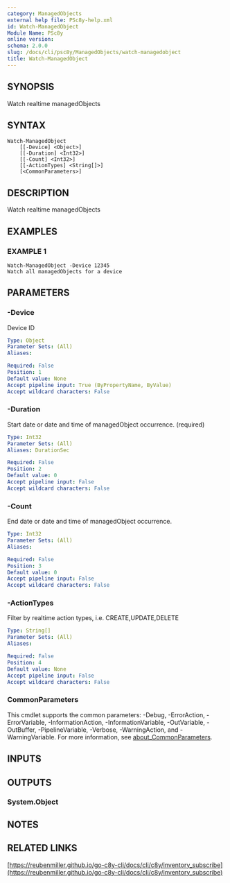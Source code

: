 ```yaml
---
category: ManagedObjects
external help file: PSc8y-help.xml
id: Watch-ManagedObject
Module Name: PSc8y
online version:
schema: 2.0.0
slug: /docs/cli/psc8y/ManagedObjects/watch-managedobject
title: Watch-ManagedObject
---
```




## SYNOPSIS
Watch realtime managedObjects

## SYNTAX

```
Watch-ManagedObject
	[[-Device] <Object>]
	[[-Duration] <Int32>]
	[[-Count] <Int32>]
	[[-ActionTypes] <String[]>]
	[<CommonParameters>]
```

## DESCRIPTION
Watch realtime managedObjects

## EXAMPLES

### EXAMPLE 1
```
Watch-ManagedObject -Device 12345
Watch all managedObjects for a device
```

## PARAMETERS

### -Device
Device ID

```yaml
Type: Object
Parameter Sets: (All)
Aliases:

Required: False
Position: 1
Default value: None
Accept pipeline input: True (ByPropertyName, ByValue)
Accept wildcard characters: False
```

### -Duration
Start date or date and time of managedObject occurrence.
(required)

```yaml
Type: Int32
Parameter Sets: (All)
Aliases: DurationSec

Required: False
Position: 2
Default value: 0
Accept pipeline input: False
Accept wildcard characters: False
```

### -Count
End date or date and time of managedObject occurrence.

```yaml
Type: Int32
Parameter Sets: (All)
Aliases:

Required: False
Position: 3
Default value: 0
Accept pipeline input: False
Accept wildcard characters: False
```

### -ActionTypes
Filter by realtime action types, i.e.
CREATE,UPDATE,DELETE

```yaml
Type: String[]
Parameter Sets: (All)
Aliases:

Required: False
Position: 4
Default value: None
Accept pipeline input: False
Accept wildcard characters: False
```

### CommonParameters
This cmdlet supports the common parameters: -Debug, -ErrorAction, -ErrorVariable, -InformationAction, -InformationVariable, -OutVariable, -OutBuffer, -PipelineVariable, -Verbose, -WarningAction, and -WarningVariable. For more information, see [about_CommonParameters](http://go.microsoft.com/fwlink/?LinkID=113216).

## INPUTS

## OUTPUTS

### System.Object
## NOTES

## RELATED LINKS

[https://reubenmiller.github.io/go-c8y-cli/docs/cli/c8y/inventory_subscribe](https://reubenmiller.github.io/go-c8y-cli/docs/cli/c8y/inventory_subscribe)

